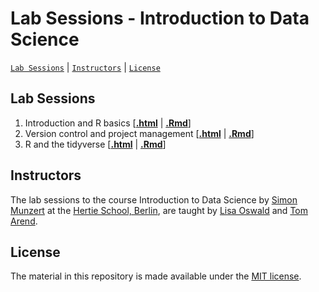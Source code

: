 # Lab Sessions - Introduction to Data Science
[`Lab Sessions`](#lectures) | [`Instructors`](#instructors) | [`License`](#license)

## Lab Sessions

1. Introduction and R basics \[[**.html**](https://raw.githack.com/intro-to-data-science-21/labs/blob/main/session-1-intro/1-intro.html) | [**.Rmd**](https://github.com/intro-to-data-science-21/labs/blob/main/session-1-intro/1-intro.Rmd)\]
2. Version control and project management \[[**.html**]() | [**.Rmd**]()\]
3. R and the tidyverse \[[**.html**]() | [**.Rmd**]()\]

## Instructors

The lab sessions to the course Introduction to Data Science by [Simon Munzert](https://simonmunzert.github.io/) at the [Hertie School, Berlin](https://www.hertie-school.org/en/), are taught by [Lisa Oswald](https://lfoswald.github.io/) and [Tom Arend](https://www.hertie-school.org/en/research/faculty-and-researchers/profile/person/arend).


## License

The material in this repository is made available under the [MIT license](http://opensource.org/licenses/mit-license.php). 

